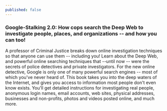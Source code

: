 ```yaml
---
published: false
---
```



### Google-Stalking 2.0: How cops search the Deep Web to investigate people, places, and organizations -- and how you can too!

A professor of Criminal Justice breaks down online investigation techniques so that anyone can use them -- including you! Learn about the Deep Web, and powerful online searching techniques that --until now -- were the secrets of police detectives and private investigators. For the new online detective, Google is only one of many powerful search engines -- most of which you've never heard of. This book takes you into the deep waters of the Internet, and gives you access to information most people don't even know exists. You'll get detailed instructions for investigating real people, anonymous login names, email accounts, web sites, physical addresses, businesses and non-profits, photos and videos posted online, and much more.

